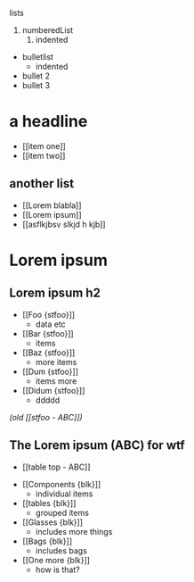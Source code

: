 lists

1.  numberedList
    1.  indented

<!-- end list -->

  - bulletlist
      - indented
  - bullet 2
  - bullet 3

# a headline

  - [[item one]]
  - [[item two]]

## another list

  - [[Lorem blabla]]
  - [[Lorem ipsum]]
  - [[asflkjbsv slkjd h kjb]]

# Lorem ipsum

## Lorem ipsum h2

  - [[Foo {stfoo}]]
      - data etc
  - [[Bar {stfoo}]]
      - items
  - [[Baz {stfoo}]]
      - more items
  - [[Dum {stfoo}]]
      - items more
  - [[Didum {stfoo}]]
      - ddddd

*(old [[stfoo - ABC]])*

## The Lorem ipsum (ABC) for wtf

  - [[table top - ABC]]

<!-- end list -->

  - [[Components {blk}]]
      - individual items
  - [[tables {blk}]]
      - grouped items
  - [[Glasses {blk}]]
      - includes more things
  - [[Bags {blk}]]
      - includes bags
  - [[One more {blk}]]
      - how is that?
